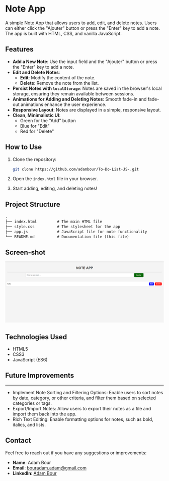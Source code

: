 

# Note App

A simple Note App that allows users to add, edit, and delete notes. Users can either click the "Ajouter" button or press the "Enter" key to add a note. The app is built with HTML, CSS, and vanilla JavaScript.

## Features

- **Add a New Note**: Use the input field and the "Ajouter" button or press the "Enter" key to add a note.
- **Edit and Delete Notes**:
  - **Edit**: Modify the content of the note.
  - **Delete**: Remove the note from the list.
- **Persist Notes with `localStorage`**: Notes are saved in the browser's local storage, ensuring they remain available between sessions.
- **Animations for Adding and Deleting Notes**: Smooth fade-in and fade-out animations enhance the user experience.
- **Responsive Layout**: Notes are displayed in a simple, responsive layout.
- **Clean, Minimalistic UI**:
  - Green for the "Add" button
  - Blue for "Edit"
  - Red for "Delete"

## How to Use

1. Clone the repository:
   ```bash
   git clone https://github.com/adambour/To-Do-List-JS-.git
   ```

2. Open the `index.html` file in your browser.

3. Start adding, editing, and deleting notes!

## Project Structure

```plaintext
.
├── index.html         # The main HTML file
├── style.css          # The stylesheet for the app
├── app.js             # JavaScript file for note functionality
└── README.md          # Documentation file (this file)
```
## Screen-shot

![Note App Screenshot](./screenshot/note-app.png)

## Technologies Used

- HTML5
- CSS3
- JavaScript (ES6)

## Future Improvements


---


- Implement Note Sorting and Filtering Options: Enable users to sort notes by date, category, or other criteria, and filter them based on selected categories or tags.
- Export/Import Notes: Allow users to export their notes as a file and import them back into the app.
- Rich Text Editing: Enable formatting options for notes, such as bold, italics, and lists.


## Contact

Feel free to reach out if you have any suggestions or improvements:

- **Name**: Adam Bour
- **Email**: [bouradam.adam@gmail.com](mailto:bouradam.adam@gmail.com)
- **LinkedIn**: [Adam Bour](https://linkedin.com/in/adam-bour-9a5020277)
```
